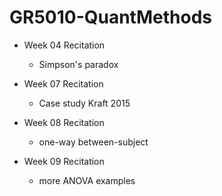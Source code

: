 # GR5010-QuantMethods

* Week 04 Recitation
  - Simpson's paradox
  
* Week 07 Recitation
  - Case study Kraft 2015
 
* Week 08 Recitation
  - one-way between-subject
  
* Week 09 Recitation
  - more ANOVA examples
